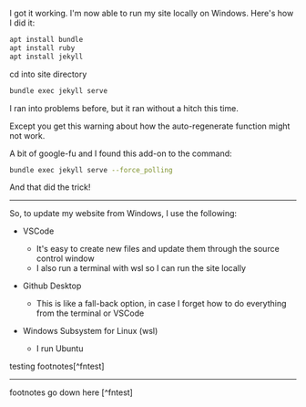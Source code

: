 I got it working. I'm now able to run my site locally on Windows. Here's how I did it:

```sh
apt install bundle
apt install ruby
apt install jekyll
```

cd into site directory

```sh
bundle exec jekyll serve
```

I ran into problems before, but it ran without a hitch this time. 

Except you get this warning about how the auto-regenerate function might not work.

A bit of google-fu and I found this add-on to the command:

```sh
bundle exec jekyll serve --force_polling
```

And that did the trick!

---

So, to update my website from Windows, I use the following:

- VSCode
    - It's easy to create new files and update them through the source control window
    - I also run a terminal with wsl so I can run the site locally

- Github Desktop
    - This is like a fall-back option, in case I forget how to do everything from the terminal or VSCode

- Windows Subsystem for Linux (wsl)
    - I run Ubuntu

testing footnotes[^fntest]

---
footnotes go down here
[^fntest]